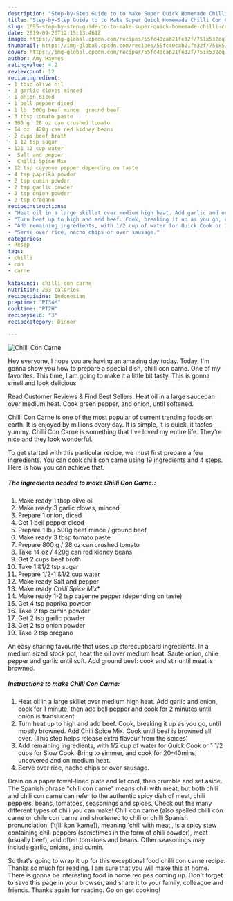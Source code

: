 ```yaml
---
description: "Step-by-Step Guide to to Make Super Quick Homemade Chilli Con Carne"
title: "Step-by-Step Guide to to Make Super Quick Homemade Chilli Con Carne"
slug: 1695-step-by-step-guide-to-to-make-super-quick-homemade-chilli-con-carne
date: 2019-09-20T12:15:13.461Z
image: https://img-global.cpcdn.com/recipes/55fc40cab21fe32f/751x532cq70/chilli-con-carne-recipe-main-photo.jpg
thumbnail: https://img-global.cpcdn.com/recipes/55fc40cab21fe32f/751x532cq70/chilli-con-carne-recipe-main-photo.jpg
cover: https://img-global.cpcdn.com/recipes/55fc40cab21fe32f/751x532cq70/chilli-con-carne-recipe-main-photo.jpg
author: Amy Haynes
ratingvalue: 4.2
reviewcount: 12
recipeingredient:
- 1 tbsp olive oil
- 3 garlic cloves minced
- 1 onion diced
- 1 bell pepper diced
- 1 lb  500g beef mince  ground beef
- 3 tbsp tomato paste
- 800 g  28 oz can crushed tomato
- 14 oz  420g can red kidney beans
- 2 cups beef broth
- 1 12 tsp sugar
- 121 12 cup water
-  Salt and pepper
-  Chilli Spice Mix
- 12 tsp cayenne pepper depending on taste
- 4 tsp paprika powder
- 2 tsp cumin powder
- 2 tsp garlic powder
- 2 tsp onion powder
- 2 tsp oregano
recipeinstructions:
- "Heat oil in a large skillet over medium high heat. Add garlic and onion, cook for 1 minute, then add bell pepper and cook for 2 minutes until onion is translucent"
- "Turn heat up to high and add beef. Cook, breaking it up as you go, until mostly browned. Add Chili Spice Mix. Cook until beef is browned all over. (This step helps release extra flavour from the spices)"
- "Add remaining ingredients, with 1/2 cup of water for Quick Cook or 1 1/2 cups for Slow Cook. Bring to simmer, and cook for 20-40mins, uncovered and on medium heat."
- "Serve over rice, nacho chips or over sausage."
categories:
- Resep
tags:
- chilli
- con
- carne

katakunci: chilli con carne
nutrition: 253 calories
recipecuisine: Indonesian
preptime: "PT34M"
cooktime: "PT2H"
recipeyield: "3"
recipecategory: Dinner

---
```



![Chilli Con Carne](https://img-global.cpcdn.com/recipes/55fc40cab21fe32f/751x532cq70/chilli-con-carne-recipe-main-photo.jpg)

Hey everyone, I hope you are having an amazing day today. Today, I'm gonna show you how to prepare a special dish, chilli con carne. One of my favorites. This time, I am going to make it a little bit tasty. This is gonna smell and look delicious.

Read Customer Reviews &amp; Find Best Sellers. Heat oil in a large saucepan over medium heat. Cook green pepper, and onion, until softened.

Chilli Con Carne is one of the most popular of current trending foods on earth. It is enjoyed by millions every day. It is simple, it is quick, it tastes yummy. Chilli Con Carne is something that I've loved my entire life. They're nice and they look wonderful.


To get started with this particular recipe, we must first prepare a few ingredients. You can cook chilli con carne using 19 ingredients and 4 steps. Here is how you can achieve that.

##### The ingredients needed to make Chilli Con Carne::

1. Make ready 1 tbsp olive oil
1. Make ready 3 garlic cloves, minced
1. Prepare 1 onion, diced
1. Get 1 bell pepper diced
1. Prepare 1 lb / 500g beef mince / ground beef
1. Make ready 3 tbsp tomato paste
1. Prepare 800 g / 28 oz can crushed tomato
1. Take 14 oz / 420g can red kidney beans
1. Get 2 cups beef broth
1. Take 1 &amp;1/2 tsp sugar
1. Prepare 1/2-1 &amp;1/2 cup water
1. Make ready  Salt and pepper
1. Make ready  *Chilli Spice Mix**
1. Make ready 1-2 tsp cayenne pepper (depending on taste)
1. Get 4 tsp paprika powder
1. Take 2 tsp cumin powder
1. Get 2 tsp garlic powder
1. Get 2 tsp onion powder
1. Take 2 tsp oregano


An easy sharing favourite that uses up storecupboard ingredients. In a medium sized stock pot, heat the oil over medium heat. Saute onion, chile pepper and garlic until soft. Add ground beef: cook and stir until meat is browned. 

##### Instructions to make Chilli Con Carne:

1. Heat oil in a large skillet over medium high heat. Add garlic and onion, cook for 1 minute, then add bell pepper and cook for 2 minutes until onion is translucent
1. Turn heat up to high and add beef. Cook, breaking it up as you go, until mostly browned.
Add Chili Spice Mix. Cook until beef is browned all over. (This step helps release extra flavour from the spices)
1. Add remaining ingredients, with 1/2 cup of water for Quick Cook or 1 1/2 cups for Slow Cook. Bring to simmer, and cook for 20-40mins, uncovered and on medium heat.
1. Serve over rice, nacho chips or over sausage.


Drain on a paper towel-lined plate and let cool, then crumble and set aside. The Spanish phrase &#34;chili con carne&#34; means chili with meat, but both chili and chili con carne can refer to the authentic spicy dish of meat, chili peppers, beans, tomatoes, seasonings and spices. Check out the many different types of chili you can make! Chili con carne (also spelled chilli con carne or chile con carne and shortened to chili or chilli Spanish pronunciation: [ˈtʃili kon ˈkaɾne]), meaning &#39;chili with meat&#39;, is a spicy stew containing chili peppers (sometimes in the form of chili powder), meat (usually beef), and often tomatoes and beans. Other seasonings may include garlic, onions, and cumin. 

So that's going to wrap it up for this exceptional food chilli con carne recipe. Thanks so much for reading. I am sure that you will make this at home. There is gonna be interesting food in home recipes coming up. Don't forget to save this page in your browser, and share it to your family, colleague and friends. Thanks again for reading. Go on get cooking!
